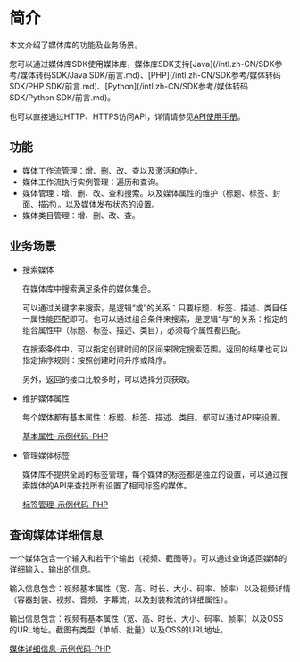 # 简介

本文介绍了媒体库的功能及业务场景。

您可以通过媒体库SDK使用媒体库，媒体库SDK支持[Java](/intl.zh-CN/SDK参考/媒体转码SDK/Java SDK/前言.md)、[PHP](/intl.zh-CN/SDK参考/媒体转码SDK/PHP SDK/前言.md)、[Python](/intl.zh-CN/SDK参考/媒体转码SDK/Python SDK/前言.md)。

也可以直接通过HTTP、HTTPS访问API，详情请参见[API使用手册](/intl.zh-CN/API参考/术语表.md)。

## 功能

-   媒体工作流管理：增、删、改、查以及激活和停止。
-   媒体工作流执行实例管理：遍历和查询。
-   媒体管理：增、删、改、查和搜索。以及媒体属性的维护（标题、标签、封面、描述）。以及媒体发布状态的设置。
-   媒体类目管理：增、删、改、查。

## 业务场景

-   搜索媒体

    在媒体库中搜索满足条件的媒体集合。

    可以通过关键字来搜索，是逻辑“或”的关系：只要标题、标签、描述、类目任一属性能匹配即可。也可以通过组合条件来搜索，是逻辑“与”的关系：指定的组合属性中（标题、标签、描述、类目），必须每个属性都匹配。

    在搜索条件中，可以指定创建时间的区间来限定搜索范围。返回的结果也可以指定排序规则：按照创建时间升序或降序。

    另外，返回的接口比较多时，可以选择分页获取。

-   维护媒体属性

    每个媒体都有基本属性：标题、标签、描述、类目。都可以通过API来设置。

    [基本属性-示例代码-PHP](/intl.zh-CN/开发指南/媒体库管理/视频基本属性.md)

-   管理媒体标签

    媒体库不提供全局的标签管理，每个媒体的标签都是独立的设置，可以通过搜索媒体的API来查找所有设置了相同标签的媒体。

    [标签管理-示例代码-PHP](/intl.zh-CN/开发指南/媒体库管理/标签管理.md)


## 查询媒体详细信息

一个媒体包含一个输入和若干个输出（视频、截图等）。可以通过查询返回媒体的详细输入、输出的信息。

输入信息包含：视频基本属性（宽、高、时长、大小、码率、帧率）以及视频详情（容器封装、视频、音频、字幕流，以及封装和流的详细属性）。

输出信息包含：视频有基本属性（宽、高、时长、大小、码率、帧率）以及OSS的URL地址。截图有类型（单帧、批量）以及OSS的URL地址。

[媒体详细信息-示例代码-PHP](/intl.zh-CN/开发指南/媒体库管理/媒体详细信息.md)

